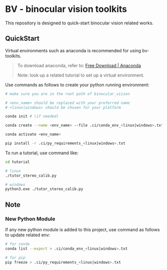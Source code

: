 # BV - binocular vision toolkits

This repository is designed to quick-start binocular vision related works.



## QuickStart

Virtual environments such as anaconda is recommended for using bv-toolkits.

> To download anaconda, refer to: [Free Download | Anaconda](https://www.anaconda.com/download/)
>
> Note: look up a related tutorial to set up a virtual environment.

Use commands as follows to create your python running environment:

```bash
# make sure you are in the root path of binocular_vision

# <env_name> should be replaced with your preferred name
# <linux|windows> should be chosen for your platform

conda init # (if needed)

conda create --name <env_name> --file .ci/conda_env_<linux|windows>.txt

conda activate <env_name>

pip install -r .ci/py_requirements_<linux|windows>.txt
```

To run a tutorial, use command like:

```bash
cd tutorial

# linux
./tutor_stereo_calib.py

# windows
python3.exe ./tutor_stereo_calib.py
```



## Note

### New Python Module

If any new python module is added to this project, use command as follows to update related env:

```bash
# for conda
conda list --export > .ci/conda_env_<linux|windows>.txt

# for pip
pip freeze > .ci/py_requirements_<linux|windows>.txt
```